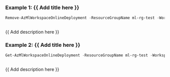 ### Example 1: {{ Add title here }}
```powershell
Remove-AzMlWorkspaceOnlineDeployment -ResourceGroupName ml-rg-test -WorkspaceName mlworkspace-cli01 -EndpointName online-pwsh01 -Name pwshblue01
```

```output
```

{{ Add description here }}

### Example 2: {{ Add title here }}
```powershell
Get-AzMlWorkspaceOnlineDeployment -ResourceGroupName ml-rg-test -WorkspaceName mlworkspace-cli01 -EndpointName online-pwsh01 -Name pwshblue01 | Remove-AzMlWorkspaceOnlineDeployment
```

```output
```

{{ Add description here }}

